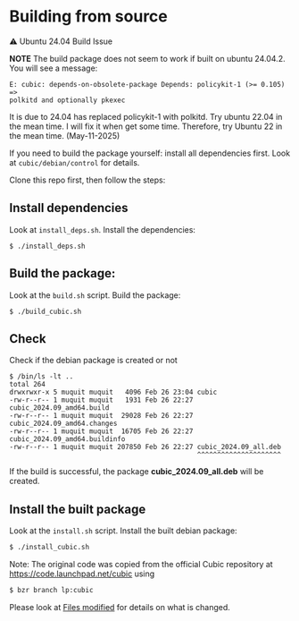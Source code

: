 # Building from source

⚠️  Ubuntu 24.04 Build Issue

**NOTE** The build package does not seem to work if built on ubuntu 24.04.2.
You will see a  message:

```
E: cubic: depends-on-obsolete-package Depends: policykit-1 (>= 0.105) => 
polkitd and optionally pkexec
```

It is due to 24.04 has replaced policykit-1 with polkitd. Try ubuntu 22.04 in 
the mean time. I will fix it when get some time. Therefore, try Ubuntu 22 in
the mean time.
(May-11-2025)

If you need to build the package yourself: install all dependencies first. Look at `cubic/debian/control` for details. 

Clone this repo first, then follow the steps:

## Install dependencies

Look at `install_deps.sh`.  Install the dependencies:
```
$ ./install_deps.sh
```

## Build the package:
Look at the `build.sh` script.  Build the package:
```
$ ./build_cubic.sh
```
## Check
Check if the debian package is created or not
```
$ /bin/ls -lt ..
total 264
drwxrwxr-x 5 muquit muquit   4096 Feb 26 23:04 cubic
-rw-r--r-- 1 muquit muquit   1931 Feb 26 22:27 cubic_2024.09_amd64.build
-rw-r--r-- 1 muquit muquit  29028 Feb 26 22:27 cubic_2024.09_amd64.changes
-rw-r--r-- 1 muquit muquit  16705 Feb 26 22:27 cubic_2024.09_amd64.buildinfo
-rw-r--r-- 1 muquit muquit 207850 Feb 26 22:27 cubic_2024.09_all.deb
                                               ^^^^^^^^^^^^^^^^^^^^^
```
If the build is successful, the package **cubic_2024.09_all.deb** will be created.

## Install the built package
Look at the `install.sh` script.  Install the built debian package:

```bash
$ ./install_cubic.sh
```
Note: The original code was copied from the official Cubic repository at https://code.launchpad.net/cubic using

```bash
$ bzr branch lp:cubic
```

Please look at [Files modified](#files-modified) for details on what is changed.
